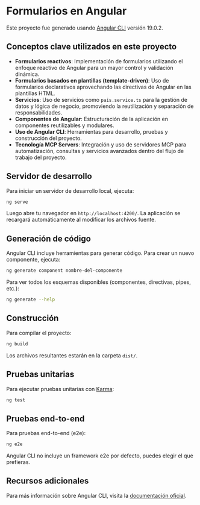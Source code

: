 # Formularios en Angular

Este proyecto fue generado usando [Angular CLI](https://github.com/angular/angular-cli) versión 19.0.2.

## Conceptos clave utilizados en este proyecto

- **Formularios reactivos**: Implementación de formularios utilizando el enfoque reactivo de Angular para un mayor control y validación dinámica.
- **Formularios basados en plantillas (template-driven)**: Uso de formularios declarativos aprovechando las directivas de Angular en las plantillas HTML.
- **Servicios**: Uso de servicios como `pais.service.ts` para la gestión de datos y lógica de negocio, promoviendo la reutilización y separación de responsabilidades.
- **Componentes de Angular**: Estructuración de la aplicación en componentes reutilizables y modulares.
- **Uso de Angular CLI**: Herramientas para desarrollo, pruebas y construcción del proyecto.
- **Tecnología MCP Servers**: Integración y uso de servidores MCP para automatización, consultas y servicios avanzados dentro del flujo de trabajo del proyecto.

## Servidor de desarrollo

Para iniciar un servidor de desarrollo local, ejecuta:

```bash
ng serve
```

Luego abre tu navegador en `http://localhost:4200/`. La aplicación se recargará automáticamente al modificar los archivos fuente.

## Generación de código

Angular CLI incluye herramientas para generar código. Para crear un nuevo componente, ejecuta:

```bash
ng generate component nombre-del-componente
```

Para ver todos los esquemas disponibles (componentes, directivas, pipes, etc.):

```bash
ng generate --help
```

## Construcción

Para compilar el proyecto:

```bash
ng build
```

Los archivos resultantes estarán en la carpeta `dist/`.

## Pruebas unitarias

Para ejecutar pruebas unitarias con [Karma](https://karma-runner.github.io):

```bash
ng test
```

## Pruebas end-to-end

Para pruebas end-to-end (e2e):

```bash
ng e2e
```

Angular CLI no incluye un framework e2e por defecto, puedes elegir el que prefieras.

## Recursos adicionales

Para más información sobre Angular CLI, visita la [documentación oficial](https://angular.dev/tools/cli).
